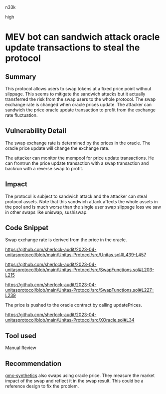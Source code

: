 n33k

high

# MEV bot can sandwich attack oracle update transactions to steal the protocol

## Summary

This protocol allows users to swap tokens at a fixed price point without slippage. This seems to mitigate the sandwich attacks but it actually transferred the risk from the swap users to the whole protocol. The swap exchange rate is changed when oracle prices update. The attacker can sandwich the price oracle update transaction to profit from the exchange rate fluctuation.

## Vulnerability Detail

The swap exchange rate is determined by the prices in the oracle. The oracle price update will change the exchange rate.

The attacker can monitor the mempool for price update transactions. He can frontrun the price update transaction with a swap transaction and backrun with a reverse swap to profit.

## Impact

The protocol is subject to sandwich attack and the attacker can steal protocol assets. Note that this sandwich attack affects the whole assets in the pool and is much worse than the single user swap slippage loss we saw in other swaps like uniswap, sushiswap.

## Code Snippet

Swap exchange rate is derived from the price in the oracle.

https://github.com/sherlock-audit/2023-04-unitasprotocol/blob/main/Unitas-Protocol/src/Unitas.sol#L439-L457

https://github.com/sherlock-audit/2023-04-unitasprotocol/blob/main/Unitas-Protocol/src/SwapFunctions.sol#L203-L215

https://github.com/sherlock-audit/2023-04-unitasprotocol/blob/main/Unitas-Protocol/src/SwapFunctions.sol#L227-L239

The price is pushed to the oracle contract by calling updatePrices.

https://github.com/sherlock-audit/2023-04-unitasprotocol/blob/main/Unitas-Protocol/src/XOracle.sol#L34

## Tool used

Manual Review

## Recommendation

[gmx-synthetics](https://github.com/sherlock-audit/2023-02-gmx/blob/main/gmx-synthetics/contracts/swap/SwapUtils.sol#L184-L202) also swaps using oracle price. They measure the market impact of the swap and reflect it in the swap result. This could be a reference design to fix the problem.

